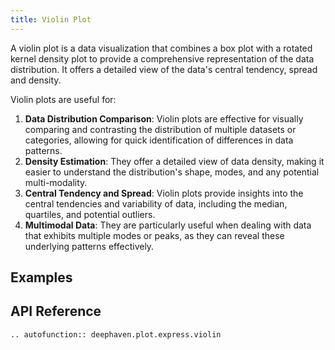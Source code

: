 ```yaml
---
title: Violin Plot
---
```


A violin plot is a data visualization that combines a box plot with a rotated kernel density plot to provide a comprehensive representation of the data distribution. It offers a detailed view of the data's central tendency, spread and density.

Violin plots are useful for:

1. **Data Distribution Comparison**: Violin plots are effective for visually comparing and contrasting the distribution of multiple datasets or categories, allowing for quick identification of differences in data patterns.
2. **Density Estimation**: They offer a detailed view of data density, making it easier to understand the distribution's shape, modes, and any potential multi-modality.
3. **Central Tendency and Spread**: Violin plots provide insights into the central tendencies and variability of data, including the median, quartiles, and potential outliers.
4. **Multimodal Data**: They are particularly useful when dealing with data that exhibits multiple modes or peaks, as they can reveal these underlying patterns effectively.

## Examples


## API Reference
```{eval-rst}
.. autofunction:: deephaven.plot.express.violin
```